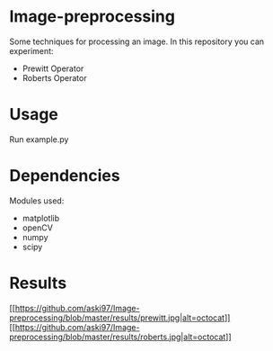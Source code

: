 # Image-preprocessing
Some techniques for processing an image. In this repository you can experiment:
- Prewitt Operator
- Roberts Operator

# Usage
Run example.py

# Dependencies
Modules used:
- matplotlib
- openCV
- numpy
- scipy

# Results
[[https://github.com/aski97/Image-preprocessing/blob/master/results/prewitt.jpg|alt=octocat]]
[[https://github.com/aski97/Image-preprocessing/blob/master/results/roberts.jpg|alt=octocat]]        
      
